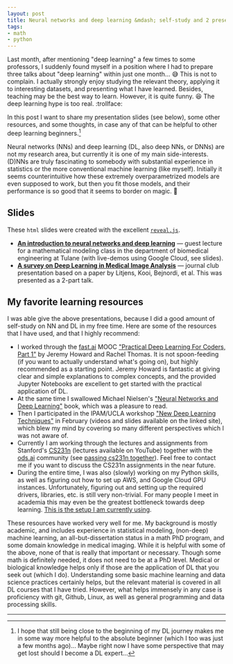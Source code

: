 ```yaml
---
layout: post
title: Neural networks and deep learning &mdash; self-study and 2 presentations
tags:
- math
- python
---
```


Last month, after mentioning "deep learning" a few times to some professors, I suddenly found myself in a position where I had to prepare three talks about "deep learning" within just one month... :sweat_smile:
This is not to complain. I actually strongly enjoy studying the relevant theory, applying it to interesting datasets, and presenting what I have learned.
Besides, teaching may be the best way to learn.
However, it is quite funny. :laughing:
The deep learning hype is too real. :trollface:

In this post I want to share my presentation slides (see below), some other resources, and some thoughts, in case any of that can be helpful to other deep learning beginners.[^1]

Neural networks (NNs) and deep learning (DL, also deep NNs, or DNNs) are not my research area, but currently it is one of my main side-interests.
(D)NNs are truly fascinating to somebody with substantial experience in statistics or the more conventional machine learning (like myself). Initially it seems counterintuitive how these extremely overparametrized models are even supposed to work, but then you fit those models, and their performance is so good that it seems to border on magic. :crystal_ball:

## Slides

These `html` slides were created with the excellent [`reveal.js`](https://github.com/hakimel/reveal.js/).

* [__An introduction to neural networks and deep learning__](http://www.alexejgossmann.com/reveal.js/20180426-Math-Modeling-Guest-Lecture.html) &mdash; guest lecture for a mathematical modeling class in the department of biomedical engineering at Tulane (with live-demos using Google Cloud, see slides).
* [__A survey on Deep Learning in Medical Image Analysis__](http://www.alexejgossmann.com/reveal.js/20180411-Journal-Club.html) &mdash; journal club presentation based on a paper by Litjens, Kooi, Bejnordi, et al. This was presented as a 2-part talk.

## My favorite learning resources

I was able give the above presentations, because I did a good amount of self-study on NN and DL in my free time. Here are some of the resources that I have used, and that I highly recommend:

* I worked through the [fast.ai](http://www.fast.ai/) MOOC ["Practical Deep Learning For Coders, Part 1"](http://course.fast.ai/) by Jeremy Howard and Rachel Thomas. It is not spoon-feeding (if you want to actually understand what's going on), but highly recommended as a starting point. Jeremy Howard is fantastic at giving clear and simple explanations to complex concepts, and the provided Jupyter Notebooks are excellent to get started with the practical application of DL.
* At the same time I swallowed Michael Nielsen's ["Neural Networks and Deep Learning"](http://neuralnetworksanddeeplearning.com/) book, which was a pleasure to read.
* Then I participated in the IPAM/UCLA workshop ["New Deep Learning Techniques"](https://www.ipam.ucla.edu/programs/workshops/new-deep-learning-techniques/?tab=schedule) in February (videos and slides available on the linked site), which blew my mind by covering so many different perspectives which I was not aware of.
* Currently I am working through the lectures and assignments from Stanford's [CS231n](https://cs231n.github.io/) (lectures available on YouTube) together with the [ods.ai](http://ods.ai/) community (see [passing cs231n together](https://github.com/Yorko/mlcourse_open/wiki/Passing-cs231n-together)). Feel free to contact me if you want to discuss the CS231n assignments in the near future.
* During the entire time, I was also (slowly) working on my Python skills, as well as figuring out how to set up AWS, and Google Cloud GPU instances. Unfortunately, figuring out and setting up the required drivers, libraries, etc. is still very non-trivial. For many people I meet in academia this may even be the greatest bottleneck towards deep learning. [This is the setup I am currently using](https://github.com/agisga/coding_notes/blob/master/google_cloud.md).

These resources have worked very well for me. My background is mostly academic, and includes experience in statistical modeling, (non-deep) machine learning, an all-but-dissertation status in a math PhD program, and some domain knowledge in medical imaging.
While it is helpful with some of the above, none of that is really that important or necessary.
Though some math is definitely needed, it does not need to be at a PhD level.
Medical or biological knowledge helps only if those are the application of DL that you seek out (which I do).
Understanding some basic machine learning and data science practices certainly helps, but the relevant material is covered in all DL courses that I have tried.
However, what helps immensely in any case is proficiency with git, Github, Linux, as well as general programming and data processing skills.

--------------------------------

[^1]: I hope that still being close to the beginning of my DL journey makes me in some way more helpful to the absolute beginner (which I too was just a few months ago)... Maybe right now I have some perspective that may get lost should I become a DL expert...
